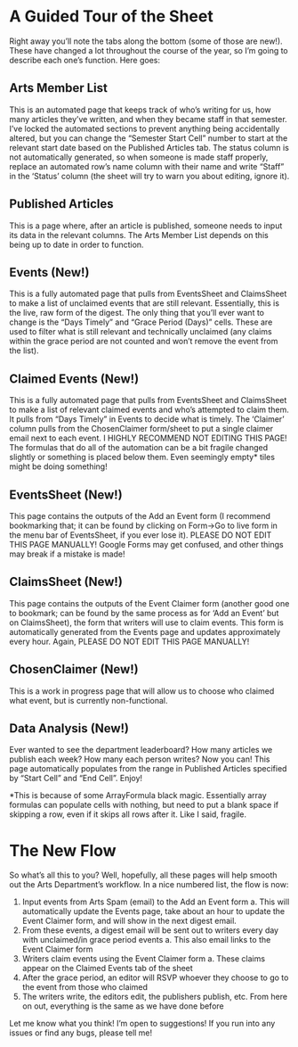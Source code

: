 # A Guided Tour of the Sheet
 
Right away you’ll note the tabs along the bottom (some of those are new!). These have changed a lot throughout the course of the year, so I’m going to describe each one’s function. Here goes:
 
## Arts Member List
This is an automated page that keeps track of who’s writing for us, how many articles they’ve written, and when they became staff in that semester. I’ve locked the automated sections to prevent anything being accidentally altered, but you can change the “Semester Start Cell” number to start at the relevant start date based on the Published Articles tab.
The status column is not automatically generated, so when someone is made staff properly, replace an automated row’s name column with their name and write “Staff” in the ‘Status’ column (the sheet will try to warn you about editing, ignore it).
## Published Articles
This is a page where, after an article is published, someone needs to input its data in the relevant columns. The Arts Member List depends on this being up to date in order to function.
## Events (New!)
This is a fully automated page that pulls from EventsSheet and ClaimsSheet to make a list of unclaimed events that are still relevant. Essentially, this is the live, raw form of the digest.
The only thing that you’ll ever want to change is the “Days Timely” and “Grace Period (Days)” cells. These are used to filter what is still relevant and technically unclaimed (any claims within the grace period are not counted and won’t remove the event from the list).
## Claimed Events (New!)
This is a fully automated page that pulls from EventsSheet and ClaimsSheet to make a list of relevant claimed events and who’s attempted to claim them. It pulls from “Days Timely” in Events to decide what is timely.
The ‘Claimer’ column pulls from the ChosenClaimer form/sheet to put a single claimer email next to each event.
I HIGHLY RECOMMEND NOT EDITING THIS PAGE! The formulas that do all of the automation can be a bit fragile changed slightly or something is placed below them. Even seemingly empty* tiles might be doing something!
## EventsSheet (New!)
This page contains the outputs of the Add an Event form (I recommend bookmarking that; it can be found by clicking on Form->Go to live form in the menu bar of EventsSheet, if you ever lose it).
PLEASE DO NOT EDIT THIS PAGE MANUALLY! Google Forms may get confused, and other things may break if a mistake is made!
## ClaimsSheet (New!)
This page contains the outputs of the Event Claimer form (another good one to bookmark; can be found by the same process as for ‘Add an Event’ but on ClaimsSheet), the form that writers will use to claim events.
This form is automatically generated from the Events page and updates approximately every hour.
Again, PLEASE DO NOT EDIT THIS PAGE MANUALLY!
## ChosenClaimer (New!)
This is a work in progress page that will allow us to choose who claimed what event, but is currently non-functional.
## Data Analysis (New!)
Ever wanted to see the department leaderboard? How many articles we publish each week? How many each person writes? Now you can!
This page automatically populates from the range in Published Articles specified by “Start Cell” and “End Cell”. Enjoy!

*This is because of some ArrayFormula black magic. Essentially array formulas can populate cells with nothing, but need to put a blank space if skipping a row, even if it skips all rows after it. Like I said, fragile.
# The New Flow
 
So what’s all this to you?  Well, hopefully, all these pages will help smooth out the Arts Department’s workflow. In a nice numbered list, the flow is now:
1. Input events from Arts Spam (email) to the Add an Event form
  a. This will automatically update the Events page, take about an hour to update the Event Claimer form, and will show in the next digest email.
2. From these events, a digest email will be sent out to writers every day with unclaimed/in grace period events
  a. This also email links to the Event Claimer form
3. Writers claim events using the Event Claimer form
  a. These claims appear on the Claimed Events tab of the sheet
4. After the grace period, an editor will RSVP whoever they choose to go to the event from those who claimed
5. The writers write, the editors edit, the publishers publish, etc. From here on out, everything is the same as we have done before
 
Let me know what you think! I’m open to suggestions! If you run into any issues or find any bugs, please tell me!
